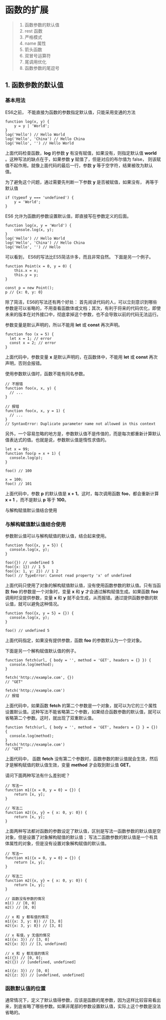 # 函数的扩展

> 1. 函数参数的默认值
> 2. rest 函数
> 3. 严格模式
> 4. name 属性
> 5. 箭头函数
> 6. 双冒号运算符
> 7. 尾调用优化
> 8. 函数参数的尾逗号

## 1. 函数参数的默认值

### 基本用法
ES6之前， 不能直接为函数的参数指定默认值，只能采用变通的方法
```
function log(x, y) {
    y = y | 'World';
}
log('Hello') // Hello World
log('Hello', 'China') // Hello China
log('Hello', '') // Hello World
```
上面代码检查函数，__log__ 的参数 __y__ 有没有赋值，如果没有，则指定默认值 __world__ 。这种写法的缺点在于，如果参数 __y__ 赋值了，但是对应的布尔值为 false， 则该赋值不起作用。就像上面代码的最后一行，参数 __y__ 等于空字符，结果被改为默认值。

为了避免这个问题，通过需要先判断一下参数 __y__ 是否被赋值，如果没有， 再等于默认值

```
if (typeof y === 'undefined') {
    y = 'World';
}
```

ES6 允许为函数的参数设置默认值，即直接写在参数定义的后面。

```
function log(x, y = 'World') {
    console.log(x, y);
}
log('Hello') // Hello World
log('Hello', 'China') // Hello China
log('Hello', '') // Hello
```
可以看到， ES6的写法比ES5简洁许多，而且非常自然。 下面是另一个例子。

```
function Point(x = 0, y = 0) {
    this.x = x;
    this.y = y;
}

const p = new Point();
p // {x: 0, y: 0}
```
除了简洁，ES6的写法还有两个好处： 首先阅读代码的人，可以立刻意识到哪些参数是可以省略的，不用查看函数体或文档；其次，有利于将来的代码优化，即使未来的版本在对外接口中，彻底拿掉这个参数，也不会导致以前的代码无法运行。

参数变量是默认声明的，所以不能用 __let__ 或 __const__ 再次声明。

```
function foo (x = 5) {
  let x = 1; // error
  const x = 2; // error
}
```
上面代码中，参数变量 __x__ 是默认声明的，在函数体中，不能用 __let__ 或 __const__ 再次声明，否则会报错。

使用参数默认值时，函数不能有同名参数。

```
// 不报错
function foo(x, x, y) {
  // ...
}

// 报错
function foo(x, x, y = 1) {
  // ...
}
// SyntaxError: Duplicate parameter name not allowed in this context
```

另外，一个容易忽略的地方是，参数默认值不是传值的，而是每次都重新计算默认值表达式的值。也就是说，参数默认值是惰性求值的。

```
let x = 99;
function foo(p = x + 1) {
  console.log(p);
}

foo() // 100

x = 100;
foo() // 101
```

上面代码中，参数 __p__ 的默认值是 __x + 1__。这时，每次调用函数 __foo__，都会重新计算 __x + 1__ ，而不是默认 __p__ 等于 __100__。

与解构赋值默认值结合使用

### 与解构赋值默认值结合使用
参数默认值可以与解构赋值的默认值，结合起来使用。

```
function foo({x, y = 5}) {
  console.log(x, y);
}

foo({}) // undefined 5
foo({x: 1}) // 1 5
foo({x: 1, y: 2}) // 1 2
foo() // TypeError: Cannot read property 'x' of undefined
```
上面代码只使用了对象的解构赋值默认值，没有使用函数参数的默认值。只有当函数 __foo__ 的参数是一个对象时，变量 __x__ 和 __y__ 才会通过解构赋值生成。如果函数 __foo__ 调用时没提供参数，变量 __x__ 和 __y__ 就不会生成，从而报错。通过提供函数参数的默认值，就可以避免这种情况。

```
function foo({x, y = 5} = {}) {
  console.log(x, y);
}

foo() // undefined 5
```
上面代码指定，如果没有提供参数，函数 __foo__ 的参数默认为一个空对象。

下面是另一个解构赋值默认值的例子。

```
function fetch(url, { body = '', method = 'GET', headers = {} }) {
  console.log(method);
}

fetch('http://example.com', {})
// "GET"

fetch('http://example.com')
// 报错
```
上面代码中，如果函数 __fetch__ 的第二个参数是一个对象，就可以为它的三个属性设置默认值。这种写法不能省略第二个参数，如果结合函数参数的默认值，就可以省略第二个参数。这时，就出现了双重默认值。

```
function fetch(url, { body = '', method = 'GET', headers = {} } = {}) {
  console.log(method);
}
fetch('http://example.com')
// "GET"
```
上面代码中， 函数 __fetch__ 没有第二个参数时，函数参数的默认值就会生效，然后才是解构赋值的默认值生效，变量 __method__ 才会取到默认值 __GET__。

请问下面两种写法有什么差别呢？
```
// 写法一
function m1({x = 0, y = 0} = {}) {
    return [x, y];
}

// 写法二
function m2({x, y} = { x: 0, y: 0}) {
    return [x, y];
}
```
上面两种写法都对函数的参数设定了默认值，区别是写法一函数参数的默认值是空对象，但是设置了对象解构赋值的默认值； 写法二函数参数的默认值是一个有具体属性的对象，但是没有设置对象解构赋值的默认值。

```
// 写法一
function m1({x = 0, y = 0} = {}) {
    return [x, y];
}

// 写法二
function m2({x, y} = { x: 0, y: 0}) {
    return [x, y];
}

// 函数没有参数的情况
m1() // [0, 0]
m2() // [0, 0]

// x 和 y 都有值的情况
m1({x: 3, y: 8}) // [3, 8]
m2({x: 3, y: 8}) // [3, 8]

// x 有值，y 无值的情况
m1({x: 3}) // [3, 0]
m2({x: 3}) // [3, undefined]

// x 和 y 都无值的情况
m1({}) // [0, 0];
m2({}) // [undefined, undefined]

m1({z: 3}) // [0, 0]
m2({z: 3}) // [undefined, undefined]
```

### 函数默认值的位置
通常情况下，定义了默认值得参数，应该是函数的尾参数，因为这样比较容易看出来，到底省略了哪些参数。如果非尾部的参数设置默认值，实际上这个参数是没法省略的。




























